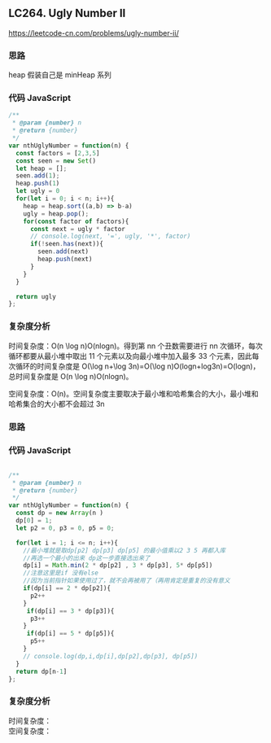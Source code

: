 ## LC264. Ugly Number II

https://leetcode-cn.com/problems/ugly-number-ii/

### 思路

heap 假装自己是 minHeap 系列

### 代码 JavaScript

```JavaScript
/**
 * @param {number} n
 * @return {number}
 */
var nthUglyNumber = function(n) {
  const factors = [2,3,5]
  const seen = new Set()
  let heap = [];
  seen.add(1);
  heap.push(1)
  let ugly = 0
  for(let i = 0; i < n; i++){
    heap = heap.sort((a,b) => b-a)
    ugly = heap.pop();
    for(const factor of factors){
      const next = ugly * factor
      // console.log(next, '=', ugly, '*', factor)
      if(!seen.has(next)){
        seen.add(next)
        heap.push(next)
      }
    }
  }

  return ugly
};

```

### 复杂度分析

时间复杂度：O(n \log n)O(nlogn)。得到第 nn 个丑数需要进行 nn 次循环，每次循环都要从最小堆中取出 11 个元素以及向最小堆中加入最多 33 个元素，因此每次循环的时间复杂度是 O(\log n+\log 3n)=O(\log n)O(logn+log3n)=O(logn)，总时间复杂度是 O(n \log n)O(nlogn)。

空间复杂度：O(n)。空间复杂度主要取决于最小堆和哈希集合的大小，最小堆和哈希集合的大小都不会超过 3n

### 思路

### 代码 JavaScript

```JavaScript

/**
 * @param {number} n
 * @return {number}
 */
var nthUglyNumber = function(n) {
  const dp = new Array(n )
  dp[0] = 1;
  let p2 = 0, p3 = 0, p5 = 0;

  for(let i = 1; i <= n; i++){
    //最小堆就是取dp[p2] dp[p3] dp[p5] 的最小值乘以2 3 5 再都入库
    //再选一个最小的出来 dp这一步直接选出来了
    dp[i] = Math.min(2 * dp[p2] , 3 * dp[p3], 5* dp[p5])
    //注意这里是if 没有else
    //因为当前指针如果使用过了，就不会再被用了（再用肯定是重复的没有意义
    if(dp[i] == 2 * dp[p2]){
      p2++
    }
     if(dp[i] == 3 * dp[p3]){
      p3++
    }
     if(dp[i] == 5 * dp[p5]){
      p5++
    }
    // console.log(dp,i,dp[i],dp[p2],dp[p3], dp[p5])
  }
  return dp[n-1]
};
```

### 复杂度分析

时间复杂度：  
空间复杂度：
